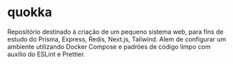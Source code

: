 # quokka
Repositório destinado à criação de um pequeno sistema web, para fins de estudo do Prisma, Express, Redis, Next.js, Tailwind. Alem de configurar um ambiente utilizando Docker Compose e padrões de código limpo com auxílio do ESLint e Prettier.
